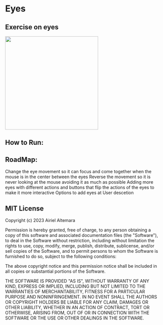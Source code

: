 # Eyes
## Exercise on eyes
<img src= "oneeye.png" width='300'/>

## How to Run:

## RoadMap:
Change the eye movement so it can focus and come together when the mouse is in the center between the eyes
Reverse the movement so it is never looking at the mouse avoiding it as much as possible
Adding more eyes with different actions and buttons that flip the actions of the eyes to make it more interactive
Options to add eyes at User descetion

## MIT License

Copyright (c) 2023 Airiel Altemara

Permission is hereby granted, free of charge, to any person obtaining a copy
of this software and associated documentation files (the "Software"), to deal
in the Software without restriction, including without limitation the rights
to use, copy, modify, merge, publish, distribute, sublicense, and/or sell
copies of the Software, and to permit persons to whom the Software is
furnished to do so, subject to the following conditions:

The above copyright notice and this permission notice shall be included in all
copies or substantial portions of the Software.

THE SOFTWARE IS PROVIDED "AS IS", WITHOUT WARRANTY OF ANY KIND, EXPRESS OR
IMPLIED, INCLUDING BUT NOT LIMITED TO THE WARRANTIES OF MERCHANTABILITY,
FITNESS FOR A PARTICULAR PURPOSE AND NONINFRINGEMENT. IN NO EVENT SHALL THE
AUTHORS OR COPYRIGHT HOLDERS BE LIABLE FOR ANY CLAIM, DAMAGES OR OTHER
LIABILITY, WHETHER IN AN ACTION OF CONTRACT, TORT OR OTHERWISE, ARISING FROM,
OUT OF OR IN CONNECTION WITH THE SOFTWARE OR THE USE OR OTHER DEALINGS IN THE
SOFTWARE.
